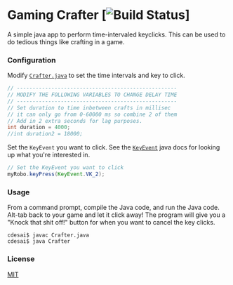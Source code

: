 # Gaming Crafter [![Build Status](https://travis-ci.org/chetanddesai/crafter.svg?branch=master)]

A simple java app to perform time-intervaled keyclicks.  This can be used to do tedious things like crafting in a game.

### Configuration

Modify [`Crafter.java`](Crafter.java) to set the time intervals and key to click.

```java
// ---------------------------------------------------
// MODIFY THE FOLLOWING VARIABLES TO CHANGE DELAY TIME
// ---------------------------------------------------
// Set duration to time inbetween crafts in millisec
// it can only go from 0-60000 ms so combine 2 of them
// Add in 2 extra seconds for lag purposes.
int duration = 4000;
//int duration2 = 18000;
```

Set the `KeyEvent` you want to click.  See the [`KeyEvent`](http://docs.oracle.com/javase/7/docs/api/java/awt/event/KeyEvent.html) java docs for looking up what you're interested in.

```java
// Set the KeyEvent you want to click
myRobo.keyPress(KeyEvent.VK_2);
```

### Usage

From a command prompt, compile the Java code, and run the Java code.  Alt-tab back to your game and let it click away!  The program will give you a "Knock that shit off!" button for when you want to cancel the key clicks.

```shell
cdesai$ javac Crafter.java
cdesai$ java Crafter
```

### License
[MIT](LICENSE)

